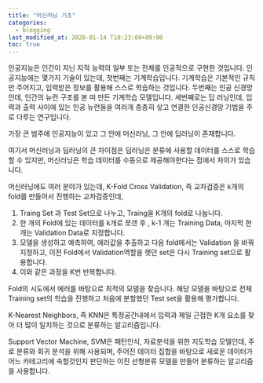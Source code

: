 ```yaml
---
title: "머신러닝 기초"
categories: 
  - blogging
last_modified_at: 2020-01-14 T18:23:00+09:00
toc: true
---
```

인공지능은 인간이 지닌 지적 능력의 일부 또는 전체를 인공적으로 구현한 것입니다.
인공지능에는 몇가지 기술이 있는데,
첫번째는 기계학습입니다.
기계학습은 기본적인 규칙만 주어지고, 입력받은 정보를 활용해 스스로 학습하는 것입니다.
두번째는 인공 신경망인데,
인간의 뉴런 구조를 본 떠 만든 기계학습 모델입니다.
세번째로는 딥 러닝인데,
입력과 출력 사이에 있는 인공 뉴런들을 여러개 층층히 샇고 연결한 인공신경망 기법을 주로 다루는 연구입니다.

가장 큰 범주에 인공지능이 있고 그 안에 머신러닝, 그 안에 딥러닝이 존재합니다.

여기서 머신러닝과 딥러닝의 큰 차이점은 딥러닝은 분류에 사용할 데이터를 스스로 학습할 수 있지만,
머신러닝은 학습 데이터를 수동으로 제공해야한다는 점에서 차이가 있습니다.

머신러닝에도 여러 분야가 있는데,
K-Fold Cross Validation, 즉 교차검증은 k개의 fold를 만들어서 진행하는 교차검증인데,

1. Traing Set 과 Test Set으로 나누고, Traing을 K개의 fold로 나눕니다.
2. 한 개의 Fold에 있는 데이터를 k개로 쪼갠 후 , 
k-1 개는 Training Data, 마지막 한개는 Validation Data로 지정합니다.
3. 모델을 생성하고 예측하여, 에러값을 추출하고 다음 fold에서는 Validation 을 바꿔 지정하고, 
이전 Fold에서 Validation역할을 햇던 set은 다시 Training set으로 활용합니다.
4. 이와 같은 과정을 K번 반복합니다. 

Fold의 시도에서 에러를 바탕으로 최적의 모델을 찾습니다.
해당 모델을 바탕으로 전체 Training set의 학습을 진행하고 처음에 분할했던 Test set을 활용해 평가합니다.

K-Nearest Neighbors, 즉 KNN은 특정공간내에서 입력과 제일 근접한 K개 요소를 찾아 더 많이 일치하는 것으로 
분류하는 알고리즘입니다.

Support Vector Machine, SVM은 패턴인식, 자료분석을 위한 지도학습 모델인데,
주로 분류와 회귀 분석을 위해 사용되며, 주어진 데이터 집합을 바탕으로 새로운 데이터가 어느 카테고리에 속할것인지
판단하는 이진 선형분류 모델을 만들어 분류하는 알고리즘을 사용합니다.


